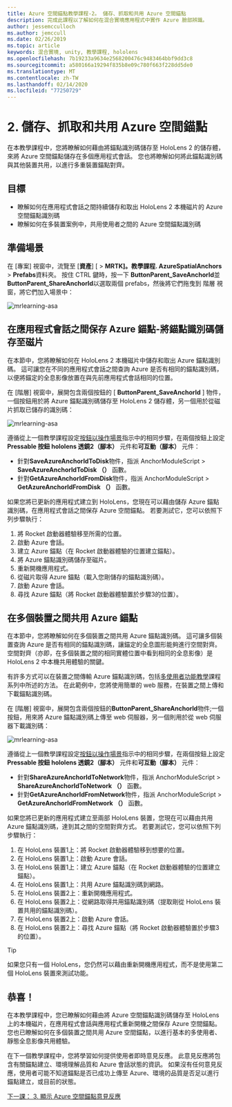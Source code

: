 ```yaml
---
title: Azure 空間錨點教學課程-2。 儲存、抓取和共用 Azure 空間錨點
description: 完成此課程以了解如何在混合實境應用程式中實作 Azure 臉部辨識。
author: jessemcculloch
ms.author: jemccull
ms.date: 02/26/2019
ms.topic: article
keywords: 混合實境, unity, 教學課程, hololens
ms.openlocfilehash: 7b19233a9634e2568200476c9483464bbf9dd3c8
ms.sourcegitcommit: a580166a19294f835b8e09c780f663f228dd5de0
ms.translationtype: MT
ms.contentlocale: zh-TW
ms.lasthandoff: 02/14/2020
ms.locfileid: "77250729"
---
```

# <a name="2-saving-retrieving-and-sharing-azure-spatial-anchors"></a>2. 儲存、抓取和共用 Azure 空間錨點

在本教學課程中，您將瞭解如何藉由將錨點識別碼儲存至 HoloLens 2 的儲存體，來將 Azure 空間錨點儲存在多個應用程式會話。 您也將瞭解如何將此錨點識別碼與其他裝置共用，以進行多重裝置錨點對齊。

## <a name="objectives"></a>目標

* 瞭解如何在應用程式會話之間持續儲存和取出 HoloLens 2 本機磁片的 Azure 空間錨點識別碼
* 瞭解如何在多裝置案例中，共用使用者之間的 Azure 空間錨點識別碼

## <a name="preparing-the-scene"></a>準備場景

在 [專案] 視窗中，流覽至 [**資產**] [ > **MRTK]。教學課程. AzureSpatialAnchors** > **Prefabs**資料夾。 按住 CTRL 鍵時，按一下  **ButtonParent_SaveAnchorId**並**ButtonParent_ShareAnchorId**以選取兩個 prefabs，然後將它們拖曳到 階層 視窗，將它們加入場景中：

![mrlearning-asa](images/mrlearning-asa/tutorial2-section1-step1-1.png)

## <a name="persist-azure-anchors-between-app-sessions---save-anchor-id-to-disk"></a>在應用程式會話之間保存 Azure 錨點-將錨點識別碼儲存至磁片
<!-- TODO: Consider renaming to 'Persist Azure Anchors between app sessions' -->

在本節中，您將瞭解如何在 HoloLens 2 本機磁片中儲存和取出 Azure 錨點識別碼。 這可讓您在不同的應用程式會話之間查詢 Azure 是否有相同的錨點識別碼，以便將錨定的全息影像放置在與先前應用程式會話相同的位置。

在 [階層] 視窗中，展開包含兩個按鈕的 [ **ButtonParent_SaveAnchorId** ] 物件，一個按鈕用於將 Azure 錨點識別碼儲存至 HoloLens 2 儲存體，另一個用於從磁片抓取已儲存的識別碼：

![mrlearning-asa](images/mrlearning-asa/tutorial2-section2-step1-1.png)

遵循從上一個教學課程設定[按鈕以操作場景](mrlearning-asa-ch1.md#configuring-the-buttons-to-operate-the-scene)指示中的相同步驟，在兩個按鈕上設定**Pressable 按鈕 hololens 透鏡2（腳本）** 元件和**可互動（腳本）** 元件：

* 針對**SaveAzureAnchorIdToDisk**物件，指派 AnchorModuleScript > **SaveAzureAnchorIdToDisk （）** 函數。
* 針對**GetAzureAnchorIdFromDisk**物件，指派 AnchorModuleScript > **GetAzureAnchorIdFromDisk （）** 函數。

如果您將已更新的應用程式建立到 HoloLens，您現在可以藉由儲存 Azure 錨點識別碼，在應用程式會話之間保存 Azure 空間錨點。 若要測試它，您可以依照下列步驟執行：

1. 將 Rocket 啟動器體驗移至所需的位置。
2. 啟動 Azure 會話。
3. 建立 Azure 錨點（在 Rocket 啟動器體驗的位置建立錨點）。
4. 將 Azure 錨點識別碼儲存至磁片。
5. 重新開機應用程式。
6. 從磁片取得 Azure 錨點（載入您剛儲存的錨點識別碼）。
7. 啟動 Azure 會話。
8. 尋找 Azure 錨點（將 Rocket 啟動器體驗置於步驟3的位置）。

## <a name="share-azure-anchors-between-multiple-devices"></a>在多個裝置之間共用 Azure 錨點

在本節中，您將瞭解如何在多個裝置之間共用 Azure 錨點識別碼。 這可讓多個裝置查詢 Azure 是否有相同的錨點識別碼，讓錨定的全息圖形能夠進行空間對齊。 空間對齊（亦即，在多個裝置之間的相同實體位置中看到相同的全息影像）是 HoloLens 2 中本機共用體驗的關鍵。

有許多方式可以在裝置之間傳輸 Azure 錨點識別碼，包括[多使用者功能教學](mrlearning-sharing(photon)-ch1.md)課程系列中所述的方法。 在此範例中，您將使用簡單的 web 服務，在裝置之間上傳和下載錨點識別碼。

在 [階層] 視窗中，展開包含兩個按鈕的**ButtonParent_ShareAnchorId**物件;一個按鈕，用來將 Azure 錨點識別碼上傳至 web 伺服器，另一個則用於從 web 伺服器下載識別碼：

![mrlearning-asa](images/mrlearning-asa/tutorial2-section3-step1-1.png)

遵循從上一個教學課程設定[按鈕以操作場景](mrlearning-asa-ch1.md#configuring-the-buttons-to-operate-the-scene)指示中的相同步驟，在兩個按鈕上設定**Pressable 按鈕 hololens 透鏡2（腳本）** 元件和**可互動（腳本）** 元件：

* 針對**ShareAzureAnchorIdToNetwork**物件，指派 AnchorModuleScript > **ShareAzureAnchorIdToNetwork （）** 函數。
* 針對**GetAzureAnchorIdFromNetwork**物件，指派 AnchorModuleScript > **GetAzureAnchorIdFromNetwork （）** 函數。

如果您將已更新的應用程式建立至兩部 HoloLens 裝置，您現在可以藉由共用 Azure 錨點識別碼，達到其之間的空間對齊方式。 若要測試它，您可以依照下列步驟執行：

1. 在 HoloLens 裝置1上：將 Rocket 啟動器體驗移到想要的位置。
2. 在 HoloLens 裝置1上：啟動 Azure 會話。
3. 在 HoloLens 裝置1上：建立 Azure 錨點（在 Rocket 啟動器體驗的位置建立錨點）。
4. 在 HoloLens 裝置1上：共用 Azure 錨點識別碼到網路。
5. 在 HoloLens 裝置2上：重新開機應用程式。
6. 在 HoloLens 裝置2上：從網路取得共用錨點識別碼（提取剛從 HoloLens 裝置共用的錨點識別碼）。
7. 在 HoloLens 裝置2上：啟動 Azure 會話。
8. 在 HoloLens 裝置2上：尋找 Azure 錨點（將 Rocket 啟動器體驗置於步驟3的位置）。

> [!TIP]
> 如果您只有一個 HoloLens，您仍然可以藉由重新開機應用程式，而不是使用第二個 HoloLens 裝置來測試功能。

## <a name="congratulations"></a>恭喜！

在本教學課程中，您已瞭解如何藉由將 Azure 空間錨點識別碼儲存至 HoloLens 上的本機磁片，在應用程式會話與應用程式重新開機之間保存 Azure 空間錨點。 您也已瞭解如何在多個裝置之間共用 Azure 空間錨點，以進行基本的多使用者、靜態全息影像共用體驗。

在下一個教學課程中，您將學習如何提供使用者即時意見反應。 此意見反應將包含有關錨點建立、環境理解品質和 Azure 會話狀態的資訊。 如果沒有任何意見反應，使用者可能不知道錨點是否已成功上傳至 Azure、環境的品質是否足以進行錨點建立，或目前的狀態。

[下一課： 3. 顯示 Azure 空間錨點意見反應](mrlearning-asa-ch3.md)
